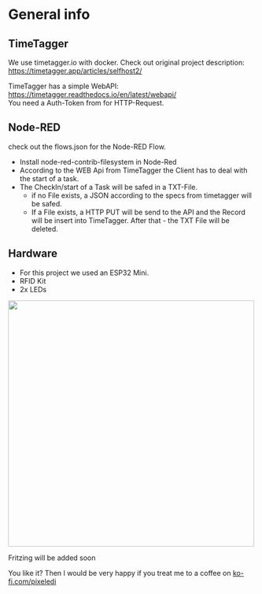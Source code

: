 # General info

## TimeTagger
We use timetagger.io with docker. Check out original project description:
https://timetagger.app/articles/selfhost2/

TimeTagger has a simple WebAPI: https://timetagger.readthedocs.io/en/latest/webapi/   
You need a Auth-Token from for HTTP-Request.

## Node-RED
check out the flows.json for the Node-RED Flow.

* Install node-red-contrib-filesystem in Node-Red
* According to the WEB Api from TimeTagger the Client has to deal with the start of a task. 
* The CheckIn/start of a Task will be safed in a TXT-File.
    * if no File exists, a JSON according to the specs from timetagger will be safed.
    * If a File exists, a HTTP PUT will be send to the API and the Record will be insert into TimeTagger. After that - the TXT File will be deleted.


## Hardware
- For this project we used an ESP32 Mini.
- RFID Kit
- 2x LEDs

<img src="https://raw.githubusercontent.com/pixelEDI/TikTokProjects/32646deade520a9d39e21d5c72a7a015d9507186/14_TimeTrackingWithRFIDandMQTT/zeiterfassung_Steckplatine.png" width="500">

Fritzing will be added soon

You like it? Then I would be very happy if you treat me to a coffee on [ko-fi.com/pixeledi](https://www.ko-fi.com/pixeledi)
